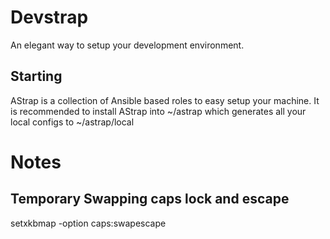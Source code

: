Devstrap
========
An elegant way to setup your development environment.

Starting
--------
AStrap is a collection of Ansible based roles to easy setup your machine.
It is recommended to install AStrap into ~/astrap which generates all your local configs to ~/astrap/local


Notes
=====

Temporary Swapping caps lock and escape
-----------------------------
setxkbmap -option caps:swapescape
